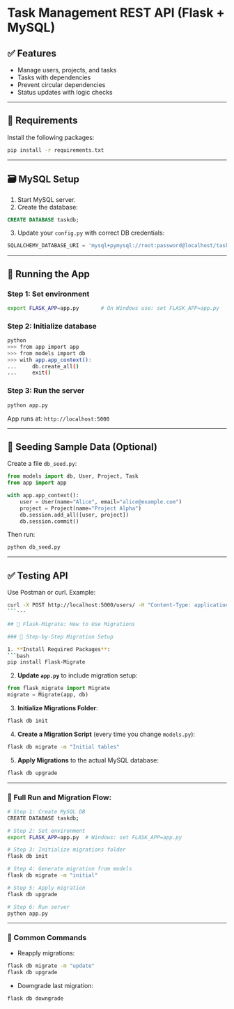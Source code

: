# Task Management REST API (Flask + MySQL)

## ✅ Features
- Manage users, projects, and tasks
- Tasks with dependencies
- Prevent circular dependencies
- Status updates with logic checks

---

## 🔧 Requirements

Install the following packages:

```bash
pip install -r requirements.txt
```

---

## 🗃️ MySQL Setup

1. Start MySQL server.
2. Create the database:

```sql
CREATE DATABASE taskdb;
```

3. Update your `config.py` with correct DB credentials:

```python
SQLALCHEMY_DATABASE_URI = 'mysql+pymysql://root:password@localhost/taskdb'
```

---

## 🚀 Running the App

### Step 1: Set environment

```bash
export FLASK_APP=app.py       # On Windows use: set FLASK_APP=app.py
```

### Step 2: Initialize database

```bash
python
>>> from app import app
>>> from models import db
>>> with app.app_context():
...     db.create_all()
...     exit()
```

### Step 3: Run the server

```bash
python app.py
```

App runs at: `http://localhost:5000`

---

## 🌱 Seeding Sample Data (Optional)

Create a file `db_seed.py`:
```python
from models import db, User, Project, Task
from app import app

with app.app_context():
    user = User(name="Alice", email="alice@example.com")
    project = Project(name="Project Alpha")
    db.session.add_all([user, project])
    db.session.commit()
```

Then run:
```bash
python db_seed.py
```

---

## ✅ Testing API

Use Postman or curl. Example:

```bash
curl -X POST http://localhost:5000/users/ -H "Content-Type: application/json" -d '{"name": "Bob", "email": "bob@example.com"}'
```---

## 🔁 Flask-Migrate: How to Use Migrations

### 🧩 Step-by-Step Migration Setup

1. **Install Required Packages**:
```bash
pip install Flask-Migrate
```

2. **Update `app.py`** to include migration setup:
```python
from flask_migrate import Migrate
migrate = Migrate(app, db)
```

3. **Initialize Migrations Folder**:
```bash
flask db init
```

4. **Create a Migration Script** (every time you change `models.py`):
```bash
flask db migrate -m "Initial tables"
```

5. **Apply Migrations** to the actual MySQL database:
```bash
flask db upgrade
```

---

### 🔁 Full Run and Migration Flow:

```bash
# Step 1: Create MySQL DB
CREATE DATABASE taskdb;

# Step 2: Set environment
export FLASK_APP=app.py  # Windows: set FLASK_APP=app.py

# Step 3: Initialize migrations folder
flask db init

# Step 4: Generate migration from models
flask db migrate -m "initial"

# Step 5: Apply migration
flask db upgrade

# Step 6: Run server
python app.py
```

---

### 🔄 Common Commands

- Reapply migrations:
```bash
flask db migrate -m "update"
flask db upgrade
```

- Downgrade last migration:
```bash
flask db downgrade
```